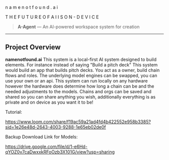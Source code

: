 
 n a m e n o t f o u n d . a i            

 T H E      F U T U R E      O F      A I      I S      O N - D E V I C E                     


> **A-Agent** — An AI-powered workspace system for creation

---

## Project Overview

**namenotfound.ai** This system is a local-first AI system designed to build elements. 
For instance instead of saying "Build a pitch deck" This system would build an app that builds pitch decks. 
You act as a owner, build chain flows and roles. The underlying model engines can be swapped, you can use your own or an api. 
This system can run locally on any hardware however the hardware does determine how long a chain can be and the needed adjustments to the models.
Chains and orgs can be saved and shared so you can share anything you wish, additionally everything is as private and on device as you want it to be!




Tutorial:

https://www.loom.com/share/f19ac59a21ad4fd4b422552e958b3385?sid=1e26e48d-2643-4003-9288-1e65eb02de0f

Backup Download Link for Models:

https://drive.google.com/file/d/1-e6Hd-qYOZ0v7caDwxxkRFoOzb3X101G/view?usp=sharing







